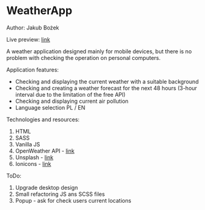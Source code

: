 # WeatherApp

Author: Jakub Bożek

Live preview: [link](https://weather.bozek.website/)

A weather application designed mainly for mobile devices, but there is no problem with checking the operation on personal computers.

Application features:

- Checking and displaying the current weather with a suitable background
- Checking and creating a weather forecast for the next 48 hours (3-hour interval due to the limitation of the free API)
- Checking and displaying current air pollution
- Language selection PL / EN

Technologies and resources:

1. HTML
2. SASS
3. Vanilla JS
4. OpenWeather API - [link](https://openweathermap.org)
5. Unsplash - [link](https://unsplash.com)
6. Ionicons - [link](https://ionic.io/ionicons)

ToDo:

1. Upgrade desktop design
2. Small refactoring JS ans SCSS files
3. Popup - ask for check users current locations
